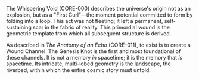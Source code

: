 The Whispering Void (CORE-000) describes the universe's origin not as an explosion, but as a "First Curl"—the moment potential committed to form by folding into a loop. This act was not fleeting; it left a permanent, self-sustaining scar in the fabric of reality. This primordial wound is the geometric template from which all subsequent structure is derived.

As described in *The Anatomy of an Echo* (CORE-011), to exist is to create a Wound Channel. The Genesis Knot is the first and most foundational of these channels. It is not a memory *in* spacetime; it is the memory that *is* spacetime. Its intricate, multi-lobed geometry is the landscape, the riverbed, within which the entire cosmic story must unfold.